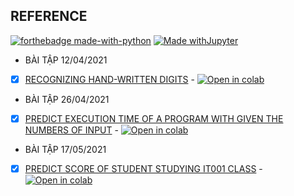 ## REFERENCE

[![forthebadge made-with-python](http://ForTheBadge.com/images/badges/made-with-python.svg)](https://www.python.org/) [![Made withJupyter](https://img.shields.io/badge/Made%20with-Jupyter-orange?style=for-the-badge&logo=Jupyter)](https://jupyter.org/try)
* BÀI TẬP 12/04/2021
 - [x] [RECOGNIZING HAND-WRITTEN DIGITS](https://github.com/lphuong304/CS114.L21/blob/main/COLAB_ASSIGNMENTS/ASIGNMENT_COLAB_01_12_04_2021.ipynb) - [![Open in colab](https://colab.research.google.com/assets/colab-badge.svg)](https://colab.research.google.com/drive/17KUzLnlG-sdaelWnhYVwbugmDAzJvxqc#scrollTo=4nmehE-p3alD)
 
* BÀI TẬP 26/04/2021
 - [x] [PREDICT EXECUTION TIME OF A PROGRAM WITH GIVEN THE NUMBERS OF INPUT](https://github.com/lphuong304/CS114.L21/blob/main/COLAB_ASSIGNMENTS/COLAB_ASSIGNMENTS_26_04_2021.ipynb) - [![Open in colab](https://colab.research.google.com/assets/colab-badge.svg)](https://colab.research.google.com/drive/1NM1RPWRUeeDRJ-4O7pekm4KI5ZlcGey6#scrollTo=8B2R7yl3Yuoy)

* BÀI TẬP 17/05/2021
 - [x] [PREDICT SCORE OF STUDENT STUDYING IT001 CLASS](https://github.com/lphuong304/CS114.L21/blob/main/COLAB_ASSIGNMENTS/COLAB_ASSIGNMENT_17_05/PREDICT_FINAL_SCORE_OF_IT001.ipynb) - [![Open in colab](https://colab.research.google.com/assets/colab-badge.svg)](https://colab.research.google.com/drive/1uZr3YYvu2lrmYwNpBXYjQRA-f4gAt02w#scrollTo=sx5UJu99hIa4)
